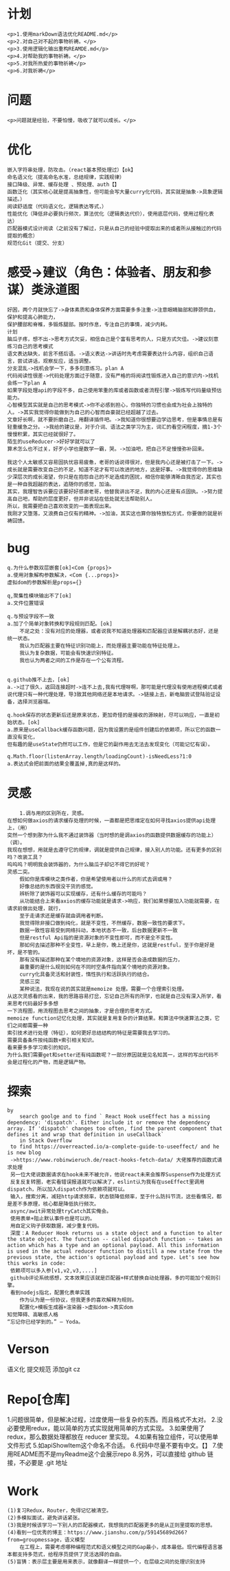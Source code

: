 # 计划
    <p>1.使用markDown语法优化README.md</p>
    <p>2.对自己对不起的事物祈祷。</p>
    <p>3.使用逻辑化输出重构REAMDE.md</p>
    <p>4.对帮助我的事物祈祷。</p>
    <p>5.对我所热爱的事物祈祷</p>
    <p>6.对我祈祷</p>
# 问题
    <p>问题就是经验，不要怕慢，吸收了就可以成长。</p>

# 优化
    嵌入字符串处理，防攻击。（react基本预处理过）【ok】
    命名语义化（提高命名水准，总结规律，实践规律）
    接口降级、异常、缓存处理 、预处理、auth【】
    函数泛化（其实核心就是提高抽象性，但可能会写大量curry化代码，其实就是抽象->具象逻辑描述。）
    阅读舒适度（代码语义化，逻辑表达等式，）
    性能优化（降低非必要执行频次，算法优化（逻辑表达代价），使用底层代码，使用过程化表达）
    匹配器模式设计阅读（之前没有了解过，只是从自己的经验中提取出来的或者所从接触过的代码提取的概念）
    规范化Git（提交、分支）

# 感受->建议（角色：体验者、朋友和参谋）类泳道图
    好困，两个月就快忘了->身体素质和身体保养方面需要多多注重->注意眼睛脑部和脖颈供血，保护和提高心肺能力，
    保护腰部和脊椎，多锻炼腿部。按时作息，专注自己的事情，减少内耗。
    计划
    脑瓜子疼，想不出->思考方式欠妥，相信自己是个富有思考的人，只是方式欠佳。->建议刻意练习自己的思考模式
    语文表达缺失，前言不搭后语。->语义表达->讲话时先考虑需要表达什么内容，组织自己语言，尝试讲话，观察反应，适当调整。
    分支混乱->找机会学一下，多多刻意练习。plan A
    代码阅读性很差->代码处理方面过于随意，没有严格的将阅读性锻炼进入自己的意识内->找机会练一下plan A
    如果字段处理api的字段不多，自己使用笨重的库或者函数或者流程引擎->锻炼写代码量级预估能力。
    心智模型其实就是自己的思考模式->你不必感到担心，你独特的习惯也会成为社会上独特的人。->其实我觉得你能做到为自己的心智而自豪就已经超越了过去。
    文章好长啊，就不要折磨自己，用翻译插件吧。->我知道你很想要边学边思考，但是事情总是有轻重缓急之分。->我给的建议是，对于介词、语法之类学习为主，词汇的看空闲程度，摘1-3个慢慢积累，其实已经就很好了。
    陌生的useReducer->好好学就可以了
    算术怎么也不过关，好歹小学也是数学一霸，哭。->加油吧，把自己不足慢慢弥补回来。

    我这个人太敏感又容易固执忧容易疲惫，老哥的话说得很对，但是我内心还是被打击了一下。->成长就是需要改变自己的不足，知道不足才有可以改进的地方，这是好事。->我觉得你的思维缺少深层次的成长渴望，你只是在抱怨自己的不足造成的困扰，相信你能够清晰自我否定，其实也是一种自我超越的表达，追随你的感觉，加油。
    其实，我理智告诉要应该要好好感谢老哥，他替我讲出不足，我的内心还是有点固执。->努力提高自己吧，帮助的层度更好，但并非说站在低处就无法帮助别人。
    所以，我需要把自己喜欢改变的一面表现出来。
    我刚才又堕落，又浪费自己仅有的精神。->加油，其实这也算你独特放松方式，你要做的就是祈祷回馈。

# bug
    q.为什么参数双层嵌套[ok]<Com {props}>
    a.使用对象解构参数解决，<Com {...props}>
    虚拟dom的参数解析是props={}

    q,聚集性模块输出不了[ok]
    a.文件位置错误

    q.与预设字段不一致
    a.加了个简单对象转换和字段规则匹配。[ok]
        不足之处：没有对应的处理器，或者说我不知道处理器和匹配器应该是解耦状态好，还是统一状态。
        我认为匹配器主要在特征识别功能上，而处理器主要功能在特征处理上。
        我认为复杂数据，可能会有快速识别特征。
        我也认为两者之间的工作是存在一个公有流程。


    q.github推不上去，[ok]
    a.->过了很久，返回连接超时->连不上去,我有代理呀啊，那可能是代理没有使用进程模式或者说代理只有一种代理处理，导3致其他网络还是本地请求。->链接上去，新电脑尝试登陆验证设备，选择浏览器端。

    q.hook保存的状态更新后还是原来状态，更加奇怪的是接收的源映射，尽可以响应，一直是初始状态。[ok]
    a.原来是useCallback缓存函数问题，因为我设置的是组件创建后的依赖项，所以它的函数一直没有变化，
    但有趣的是useState仍然可以工作，但是它的副作用去无法去发现变化（可能记忆有误）。

    q.Math.floor(listenArray.length/loadingCount)-isNeedLess?1:0
    a.表达式会把前面的结果全覆盖掉,真的是这样的。
# 灵感
        1.调与用的区别所在，灵感。
    在想如何做axios的请求缓存处理的时候，一直都是把思维定在如何寻找axios提供api处理上，（用）
    突然一个想到那为什么我不通过装饰器（当时想的是调axios的函数提供数据缓存的功能上）（调）。
    我现在想想，用就是去遵守它的规律，调就是提供自己规律，接入别人的功能。还有更多的区别吗？改装工具？
    呜呜呜？明明我会装饰器的，为什么脑瓜子却记不得它的好呢？
    灵感二突。
        假如你是库模块之类作者，你是希望使用者以什么的形式去调或用？
        好像总结的东西很没干货的感觉。
        辨析除了装饰器可以实现缓存，还有什么缓存的可能吗？
        从功能结合上来看axios的缓存功能就是请求->响应，我们如果想要加入功能就需要，在请求前做出处理，就行，
        至于走请求还是缓存就由调用者判断。
        我觉得除非接口做到纯化，就是不变性，不然缓存，数据一致性的要求下。
        数据一致性容易受到网络抖动，本地状态不一致，后台数据更新不一致
        但是restful Api指的是资源对象的不变性即可，而不是全不变性。
        那如何去描述那种不全变性，早上是你，晚上还是你，这就是restful，至于你是好是坏，是不管的。
        那有没有描述那种在某个境地的资源对象，这样是否会造成数据的压力，
        最重要的是什么规则如何在不同时空条件指向某个境地的资源对象。
        curry化具备灵活和封装性，惰性执行和活跃执行的结合。
        灵感三突
        某种说法，我现在说的其实就是memoize 处理。需要一个合理索引处理。
    从这次灵感看的出来，我的思路容易打岔，忘记自己所有的所学，也就是自己没有深入所学，看来思考代码最好多多想
    一下流程图，用流程图去思考之间的抽象，才是合理的思考方式。
    memoize function记忆化处理，其实就是复用复杂的计算结果。和算法中快速算法之类，它们之间都需要一种
    索引技术进行处理（特征），如何更好总结结构的特征是需要我去学习的。
    需要具备条件按纯函数+索引相关知识。
    看来要多多学习索引的知识。
    为什么我们需要get和setter还有纯函数呢？一部分原因就是见名知其一，这样的写出代码不会是过程化的产物，而是逻辑产物。
# 探索
    by
        search goolge and to find ` React Hook useEffect has a missing dependency: 'dispatch'. Either include it or remove the dependency array. If 'dispatch' changes too often, find the parent component that defines it and wrap that definition in useCallback` 
        in Stack Overflow
     to find https://overreacted.io/a-complete-guide-to-useeffect/ and he is new blog
     ->https://www.robinwieruch.de/react-hooks-fetch-data/ 大佬推荐的函数式请求处理
     另一位大佬说数据请求在hook未来不被允许，他说react未来会推荐Suspense作为处理方式
     反复反复转圈，老实看错误报道就可以解决了，eslint认为我有在useEffect里调用dispatch，所以加入dispatch作为依赖项就可以。  
     输入，搜索分离，减轻http请求频率，状态锁降低频率，至于什么防抖节流，这些看情况，都是差不多原理，核心都是降低执行频次。
     async/awit异常处理tryCatch其实俺会。
     使用表单+阻止默认事件也是可以的。
     用自定义钩子获取数据，减少重复代码。
     深度：A Reducer Hook returns us a state object and a function to alter the state object. The function -- called dispatch function -- takes an action which has a type and an optional payload. All this information is used in the actual reducer function to distill a new state from the previous state, the action's optional payload and type. Let's see how this works in code:
     依赖项可以多入参[v1,v2,v3,....]
     github评论系统感想，文本效果应该就是匹配器+样式替换自动处理器，多的可能加个规则引擎。
     看到nodejs指北，配置化表单实践
        作为认为是一份协议，但我更多的喜欢解释为规则。
        配置化+模板生成器+渲染器->虚拟dom->真实dom
    知觉障碍、高敏感人格
    “忘记你已经学到的。” — Yoda。
# Verson
语义化
提交规范
    添加git cz
# Repo[仓库]
1.问题很简单，但是解决过程，过度使用一些复杂的东西。而且格式不太对。
2.没必要使用redux，能以简单的方式实现就用简单的方式实现。
3.如果使用了 redux，那么数据处理都放在 reducer 里实现。
4.如果有独立组件，可以使用单文件形式
5.如apiShowItem这个命名不合适。
6.代码中尽量不要有中文。【】
7.使用README而不是myReadme这个会展示repo
8.另外，可以直接给 github 链接，不必要是 .git 地址

# Work
    (1)复习Redux，Router，免得记忆被清空。
    (2)多模拟面试，避免讲话紧张。
    (3)我是时候该学习一下别人的匹配器模式，我想我的匹配器更多的是从正则里提取的思想。
    (4)看到一位优秀的博主：https://www.jianshu.com/p/59145689d266?from=groupmessage，语义模型
        在工程上，需要考虑哪种编程范式和语义模型之间的Gap最小，成本最低。现代编程语言基本都支持多范式，给程序员提供了灵活选择的自由。
    (5)盲猜：表示层主要是用来表示，就像翻译一样提供一个，在层级之间的处理识别支持